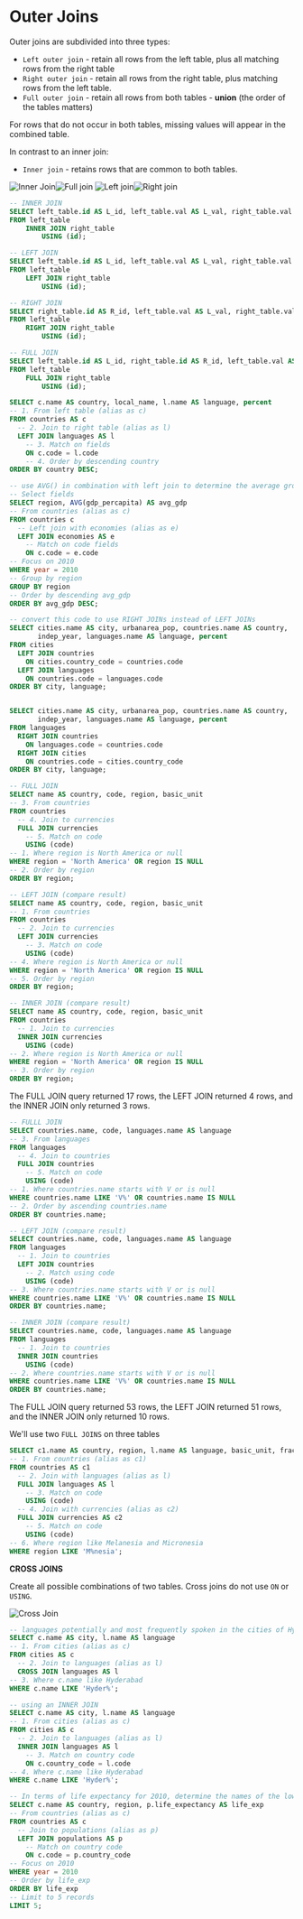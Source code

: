 # Outer Joins

Outer joins are subdivided into three types:

* `Left outer join` - retain all rows from the left table, plus all matching rows from the right table
* `Right outer join` - retain all rows from the right table, plus matching rows from the left table.
* `Full outer join` - retain all rows from both tables - **union** (the order of the tables matters)

For rows that do not occur in both tables, missing values will appear in the combined table.

In contrast to an inner join:

* `Inner join` - retains rows that are common to both tables.

![Inner Join](../imgs/inner-join.png)![Full join](../imgs/full-join.png)
![Left join](../imgs/left-join.png)![Right join](../imgs/right-join.png)

```sql
-- INNER JOIN
SELECT left_table.id AS L_id, left_table.val AS L_val, right_table.val AS R_val
FROM left_table
    INNER JOIN right_table
        USING (id);

-- LEFT JOIN
SELECT left_table.id AS L_id, left_table.val AS L_val, right_table.val AS R_val
FROM left_table
    LEFT JOIN right_table
        USING (id);

-- RIGHT JOIN
SELECT right_table.id AS R_id, left_table.val AS L_val, right_table.val AS R_val
FROM left_table
    RIGHT JOIN right_table
        USING (id);

-- FULL JOIN
SELECT left_table.id AS L_id, right_table.id AS R_id, left_table.val AS L_val, right_table.val AS R_val
FROM left_table
    FULL JOIN right_table
        USING (id);
```

```sql
SELECT c.name AS country, local_name, l.name AS language, percent
-- 1. From left table (alias as c)
FROM countries AS c
  -- 2. Join to right table (alias as l)
  LEFT JOIN languages AS l
    -- 3. Match on fields
    ON c.code = l.code
    -- 4. Order by descending country
ORDER BY country DESC;

-- use AVG() in combination with left join to determine the average gross domestic product (GDP) per capita by region in 2010.
-- Select fields
SELECT region, AVG(gdp_percapita) AS avg_gdp
-- From countries (alias as c)
FROM countries c
  -- Left join with economies (alias as e)
  LEFT JOIN economies AS e
    -- Match on code fields
    ON c.code = e.code
-- Focus on 2010
WHERE year = 2010
-- Group by region
GROUP BY region
-- Order by descending avg_gdp
ORDER BY avg_gdp DESC;
```

```sql
-- convert this code to use RIGHT JOINs instead of LEFT JOINs
SELECT cities.name AS city, urbanarea_pop, countries.name AS country,
       indep_year, languages.name AS language, percent
FROM cities
  LEFT JOIN countries
    ON cities.country_code = countries.code
  LEFT JOIN languages
    ON countries.code = languages.code
ORDER BY city, language;


SELECT cities.name AS city, urbanarea_pop, countries.name AS country,
       indep_year, languages.name AS language, percent
FROM languages
  RIGHT JOIN countries
    ON languages.code = countries.code
  RIGHT JOIN cities
    ON countries.code = cities.country_code
ORDER BY city, language;
```

```sql
-- FULL JOIN
SELECT name AS country, code, region, basic_unit
-- 3. From countries
FROM countries
  -- 4. Join to currencies
  FULL JOIN currencies
    -- 5. Match on code
    USING (code)
-- 1. Where region is North America or null
WHERE region = 'North America' OR region IS NULL
-- 2. Order by region
ORDER BY region;

-- LEFT JOIN (compare result)
SELECT name AS country, code, region, basic_unit
-- 1. From countries
FROM countries
  -- 2. Join to currencies
  LEFT JOIN currencies
    -- 3. Match on code
    USING (code)
-- 4. Where region is North America or null
WHERE region = 'North America' OR region IS NULL
-- 5. Order by region
ORDER BY region;

-- INNER JOIN (compare result)
SELECT name AS country, code, region, basic_unit
FROM countries
  -- 1. Join to currencies
  INNER JOIN currencies
    USING (code)
-- 2. Where region is North America or null
WHERE region = 'North America' OR region IS NULL
-- 3. Order by region
ORDER BY region;
```

The FULL JOIN query returned 17 rows, the LEFT JOIN returned 4 rows, and the INNER JOIN only returned 3 rows.

```sql
-- FULLL JOIN
SELECT countries.name, code, languages.name AS language
-- 3. From languages
FROM languages
  -- 4. Join to countries
  FULL JOIN countries
    -- 5. Match on code
    USING (code)
-- 1. Where countries.name starts with V or is null
WHERE countries.name LIKE 'V%' OR countries.name IS NULL
-- 2. Order by ascending countries.name
ORDER BY countries.name;

-- LEFT JOIN (compare result)
SELECT countries.name, code, languages.name AS language
FROM languages
  -- 1. Join to countries
  LEFT JOIN countries
    -- 2. Match using code
    USING (code)
-- 3. Where countries.name starts with V or is null
WHERE countries.name LIKE 'V%' OR countries.name IS NULL
ORDER BY countries.name;

-- INNER JOIN (compare result)
SELECT countries.name, code, languages.name AS language
FROM languages
  -- 1. Join to countries
  INNER JOIN countries
    USING (code)
-- 2. Where countries.name starts with V or is null
WHERE countries.name LIKE 'V%' OR countries.name IS NULL
ORDER BY countries.name;
```

The FULL JOIN query returned 53 rows, the LEFT JOIN returned 51 rows, and the INNER JOIN only returned 10 rows.

We'll use two `FULL JOINS` on three tables

```sql
SELECT c1.name AS country, region, l.name AS language, basic_unit, frac_unit
-- 1. From countries (alias as c1)
FROM countries AS c1
  -- 2. Join with languages (alias as l)
  FULL JOIN languages AS l
    -- 3. Match on code
    USING (code)
  -- 4. Join with currencies (alias as c2)
  FULL JOIN currencies AS c2
    -- 5. Match on code
    USING (code)
-- 6. Where region like Melanesia and Micronesia
WHERE region LIKE 'M%nesia';
```

**CROSS JOINS**

Create all possible combinations of two tables. Cross joins do not use `ON` or `USING`.

![Cross Join](../imgs/cross-join.png)

```sql
-- languages potentially and most frequently spoken in the cities of Hyderabad, India and Hyderabad, Pakistan
SELECT c.name AS city, l.name AS language
-- 1. From cities (alias as c)
FROM cities AS c        
  -- 2. Join to languages (alias as l)
  CROSS JOIN languages AS l
-- 3. Where c.name like Hyderabad
WHERE c.name LIKE 'Hyder%';

-- using an INNER JOIN
SELECT c.name AS city, l.name AS language
-- 1. From cities (alias as c)
FROM cities AS c      
  -- 2. Join to languages (alias as l)
  INNER JOIN languages AS l
    -- 3. Match on country code
    ON c.country_code = l.code
-- 4. Where c.name like Hyderabad
WHERE c.name LIKE 'Hyder%';

-- In terms of life expectancy for 2010, determine the names of the lowest five countries and their regions
SELECT c.name AS country, region, p.life_expectancy AS life_exp
-- From countries (alias as c)
FROM countries AS c
  -- Join to populations (alias as p)
  LEFT JOIN populations AS p
    -- Match on country code
    ON c.code = p.country_code
-- Focus on 2010
WHERE year = 2010
-- Order by life_exp
ORDER BY life_exp
-- Limit to 5 records
LIMIT 5;
```